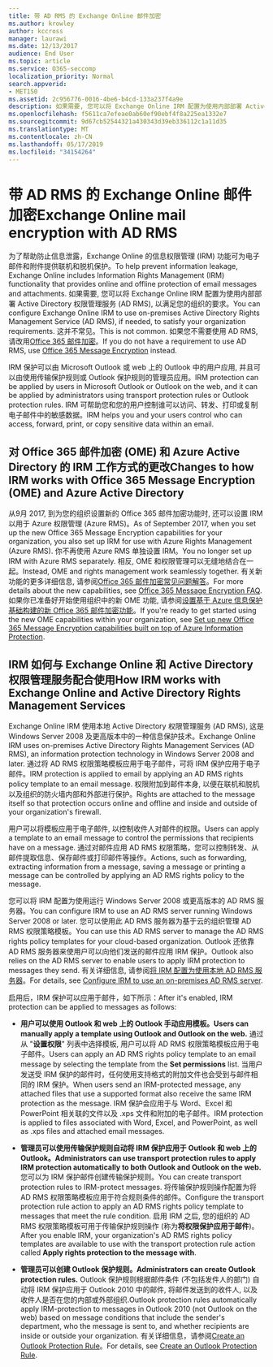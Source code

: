 ```yaml
---
title: 带 AD RMS 的 Exchange Online 邮件加密
ms.author: krowley
author: kccross
manager: laurawi
ms.date: 12/13/2017
audience: End User
ms.topic: article
ms.service: O365-seccomp
localization_priority: Normal
search.appverid:
- MET150
ms.assetid: 2c956776-0016-4be6-b4cd-133a237f4a9e
description: 如果需要, 您可以将 Exchange Online IRM 配置为使用内部部署 Active Directory 权限管理服务 (AD RMS), 以满足您的组织的要求。 这并不常见。 如果您不需要使用 AD RMS, 请改用 Office 邮件加密。
ms.openlocfilehash: f5611ca7efeae0ab60ef90ebf4f8a225ea1332e7
ms.sourcegitcommit: 9d67cb52544321a430343d39eb336112c1a11d35
ms.translationtype: MT
ms.contentlocale: zh-CN
ms.lasthandoff: 05/17/2019
ms.locfileid: "34154264"
---
```

# <a name="exchange-online-mail-encryption-with-ad-rms"></a><span data-ttu-id="7352c-105">带 AD RMS 的 Exchange Online 邮件加密</span><span class="sxs-lookup"><span data-stu-id="7352c-105">Exchange Online mail encryption with AD RMS</span></span>

<span data-ttu-id="7352c-106">为了帮助防止信息泄露，Exchange Online 的信息权限管理 (IRM) 功能可为电子邮件和附件提供联机和脱机保护。</span><span class="sxs-lookup"><span data-stu-id="7352c-106">To help prevent information leakage, Exchange Online includes Information Rights Management (IRM) functionality that provides online and offline protection of email messages and attachments.</span></span> <span data-ttu-id="7352c-107">如果需要, 您可以将 Exchange Online IRM 配置为使用内部部署 Active Directory 权限管理服务 (AD RMS), 以满足您的组织的要求。</span><span class="sxs-lookup"><span data-stu-id="7352c-107">You can configure Exchange Online IRM to use on-premises Active Directory Rights Management Service (AD RMS), if needed, to satisfy your organization requirements.</span></span> <span data-ttu-id="7352c-108">这并不常见。</span><span class="sxs-lookup"><span data-stu-id="7352c-108">This is not common.</span></span> <span data-ttu-id="7352c-109">如果您不需要使用 AD RMS, 请改用[Office 365 邮件加密](ome.md)。</span><span class="sxs-lookup"><span data-stu-id="7352c-109">If you do not have a requirement to use AD RMS, use [Office 365 Message Encryption](ome.md) instead.</span></span> 

<span data-ttu-id="7352c-110">IRM 保护可以由 Microsoft Outlook 或 web 上的 Outlook 中的用户应用, 并且可以由使用传输保护规则或 Outlook 保护规则的管理员应用。</span><span class="sxs-lookup"><span data-stu-id="7352c-110">IRM protection can be applied by users in Microsoft Outlook or Outlook on the web, and it can be applied by administrators using transport protection rules or Outlook protection rules.</span></span> <span data-ttu-id="7352c-111">IRM 可帮助您和您的用户控制谁可以访问、转发、打印或复制电子邮件中的敏感数据。</span><span class="sxs-lookup"><span data-stu-id="7352c-111">IRM helps you and your users control who can access, forward, print, or copy sensitive data within an email.</span></span>
  
## <a name="changes-to-how-irm-works-with-office-365-message-encryption-ome-and-azure-active-directory"></a><span data-ttu-id="7352c-112">对 Office 365 邮件加密 (OME) 和 Azure Active Directory 的 IRM 工作方式的更改</span><span class="sxs-lookup"><span data-stu-id="7352c-112">Changes to how IRM works with Office 365 Message Encryption (OME) and Azure Active Directory</span></span>

<span data-ttu-id="7352c-113">从9月 2017, 到为您的组织设置新的 Office 365 邮件加密功能时, 还可以设置 IRM 以用于 Azure 权限管理 (Azure RMS)。</span><span class="sxs-lookup"><span data-stu-id="7352c-113">As of September 2017, when you set up the new Office 365 Message Encryption capabilities for your organization, you also set up IRM for use with Azure Rights Management (Azure RMS).</span></span> <span data-ttu-id="7352c-114">你不再使用 Azure RMS 单独设置 IRM。</span><span class="sxs-lookup"><span data-stu-id="7352c-114">You no longer set up IRM with Azure RMS separately.</span></span> <span data-ttu-id="7352c-115">相反, OME 和权限管理可以无缝地结合在一起。</span><span class="sxs-lookup"><span data-stu-id="7352c-115">Instead, OME and rights management work seamlessly together.</span></span> <span data-ttu-id="7352c-116">有关新功能的更多详细信息, 请参阅[Office 365 邮件加密常见问题解答](https://support.office.com/article/0432dce9-d9b6-4e73-8a13-4a932eb0081e)。</span><span class="sxs-lookup"><span data-stu-id="7352c-116">For more details about the new capabilities, see [Office 365 Message Encryption FAQ](https://support.office.com/article/0432dce9-d9b6-4e73-8a13-4a932eb0081e).</span></span> <span data-ttu-id="7352c-117">如果你已准备好开始使用组织中的新 OME 功能, 请参阅[设置基于 Azure 信息保护基础构建的新 Office 365 邮件加密功能](https://support.office.com/article/7ff0c040-b25c-4378-9904-b1b50210d00e)。</span><span class="sxs-lookup"><span data-stu-id="7352c-117">If you're ready to get started using the new OME capabilities within your organization, see [Set up new Office 365 Message Encryption capabilities built on top of Azure Information Protection](https://support.office.com/article/7ff0c040-b25c-4378-9904-b1b50210d00e).</span></span>
  
## <a name="how-irm-works-with-exchange-online-and-active-directory-rights-management-services"></a><span data-ttu-id="7352c-118">IRM 如何与 Exchange Online 和 Active Directory 权限管理服务配合使用</span><span class="sxs-lookup"><span data-stu-id="7352c-118">How IRM works with Exchange Online and Active Directory Rights Management Services</span></span>

<span data-ttu-id="7352c-119">Exchange Online IRM 使用本地 Active Directory 权限管理服务 (AD RMS), 这是 Windows Server 2008 及更高版本中的一种信息保护技术。</span><span class="sxs-lookup"><span data-stu-id="7352c-119">Exchange Online IRM uses on-premises Active Directory Rights Management Services (AD RMS), an information protection technology in Windows Server 2008 and later.</span></span> <span data-ttu-id="7352c-120">通过将 AD RMS 权限策略模板应用于电子邮件，可将 IRM 保护应用于电子邮件。</span><span class="sxs-lookup"><span data-stu-id="7352c-120">IRM protection is applied to email by applying an AD RMS rights policy template to an email message.</span></span> <span data-ttu-id="7352c-121">权限附加到邮件本身, 以便在联机和脱机以及组织的防火墙内部和外部进行保护。</span><span class="sxs-lookup"><span data-stu-id="7352c-121">Rights are attached to the message itself so that protection occurs online and offline and inside and outside of your organization's firewall.</span></span>
  
<span data-ttu-id="7352c-122">用户可以将模板应用于电子邮件, 以控制收件人对邮件的权限。</span><span class="sxs-lookup"><span data-stu-id="7352c-122">Users can apply a template to an email message to control the permissions that recipients have on a message.</span></span> <span data-ttu-id="7352c-123">通过对邮件应用 AD RMS 权限策略，您可以控制转发、从邮件提取信息、保存邮件或打印邮件等操作。</span><span class="sxs-lookup"><span data-stu-id="7352c-123">Actions, such as forwarding, extracting information from a message, saving a message or printing a message can be controlled by applying an AD RMS rights policy to the message.</span></span>
  
<span data-ttu-id="7352c-124">您可以将 IRM 配置为使用运行 Windows Server 2008 或更高版本的 AD RMS 服务器。</span><span class="sxs-lookup"><span data-stu-id="7352c-124">You can configure IRM to use an AD RMS server running Windows Server 2008 or later.</span></span> <span data-ttu-id="7352c-125">您可以使用此 AD RMS 服务器为基于云的组织管理 AD RMS 权限策略模板。</span><span class="sxs-lookup"><span data-stu-id="7352c-125">You can use this AD RMS server to manage the AD RMS rights policy templates for your cloud-based organization.</span></span> <span data-ttu-id="7352c-126">Outlook 还依靠 AD RMS 服务器来使用户可以向他们发送的邮件应用 IRM 保护。</span><span class="sxs-lookup"><span data-stu-id="7352c-126">Outlook also relies on the AD RMS server to enable users to apply IRM protection to messages they send.</span></span> <span data-ttu-id="7352c-127">有关详细信息, 请参阅[将 IRM 配置为使用本地 AD RMS 服务器](configure-irm-to-use-an-on-premises-ad-rms-server.md)。</span><span class="sxs-lookup"><span data-stu-id="7352c-127">For details, see [Configure IRM to use an on-premises AD RMS server](configure-irm-to-use-an-on-premises-ad-rms-server.md).</span></span> 
  
<span data-ttu-id="7352c-128">启用后，IRM 保护可以应用于邮件，如下所示：</span><span class="sxs-lookup"><span data-stu-id="7352c-128">After it's enabled, IRM protection can be applied to messages as follows:</span></span>
  
- <span data-ttu-id="7352c-129">**用户可以使用 Outlook 和 web 上的 Outlook 手动应用模板。**</span><span class="sxs-lookup"><span data-stu-id="7352c-129">**Users can manually apply a template using Outlook and Outlook on the web.**</span></span> <span data-ttu-id="7352c-130">通过从 "**设置权限**" 列表中选择模板, 用户可以将 AD RMS 权限策略模板应用于电子邮件。</span><span class="sxs-lookup"><span data-stu-id="7352c-130">Users can apply an AD RMS rights policy template to an email message by selecting the template from the **Set permissions** list.</span></span> <span data-ttu-id="7352c-131">当用户发送受 IRM 保护的邮件时，任何使用支持格式的附加文件也会受到与邮件相同的 IRM 保护。</span><span class="sxs-lookup"><span data-stu-id="7352c-131">When users send an IRM-protected message, any attached files that use a supported format also receive the same IRM protection as the message.</span></span> <span data-ttu-id="7352c-132">IRM 保护会应用于与 Word、Excel 和 PowerPoint 相关联的文件以及 .xps 文件和附加的电子邮件。</span><span class="sxs-lookup"><span data-stu-id="7352c-132">IRM protection is applied to files associated with Word, Excel, and PowerPoint, as well as .xps files and attached email messages.</span></span> 
    
- <span data-ttu-id="7352c-133">**管理员可以使用传输保护规则自动将 IRM 保护应用于 Outlook 和 web 上的 Outlook。**</span><span class="sxs-lookup"><span data-stu-id="7352c-133">**Administrators can use transport protection rules to apply IRM protection automatically to both Outlook and Outlook on the web.**</span></span> <span data-ttu-id="7352c-134">您可以为 IRM 保护邮件创建传输保护规则。</span><span class="sxs-lookup"><span data-stu-id="7352c-134">You can create transport protection rules to IRM-protect messages.</span></span> <span data-ttu-id="7352c-135">将传输保护规则操作配置为将 AD RMS 权限策略模板应用于符合规则条件的邮件。</span><span class="sxs-lookup"><span data-stu-id="7352c-135">Configure the transport protection rule action to apply an AD RMS rights policy template to messages that meet the rule condition.</span></span> <span data-ttu-id="7352c-136">启用 IRM 之后, 您的组织的 AD RMS 权限策略模板可用于传输保护规则操作 (称为**将权限保护应用于邮件**)。</span><span class="sxs-lookup"><span data-stu-id="7352c-136">After you enable IRM, your organization's AD RMS rights policy templates are available to use with the transport protection rule action called **Apply rights protection to the message with**.</span></span>
    
- <span data-ttu-id="7352c-137">**管理员可以创建 Outlook 保护规则。**</span><span class="sxs-lookup"><span data-stu-id="7352c-137">**Administrators can create Outlook protection rules.**</span></span> <span data-ttu-id="7352c-138">Outlook 保护规则根据邮件条件 (不包括发件人的部门) 自动将 IRM 保护应用于 Outlook 2010 中的邮件, 将邮件发送到的收件人, 以及收件人是否在您的内部或外部组织.</span><span class="sxs-lookup"><span data-stu-id="7352c-138">Outlook protection rules automatically apply IRM-protection to messages in Outlook 2010 (not Outlook on the web) based on message conditions that include the sender's department, who the message is sent to, and whether recipients are inside or outside your organization.</span></span> <span data-ttu-id="7352c-139">有关详细信息，请参阅[Create an Outlook Protection Rule](http://technet.microsoft.com/library/da64750d-faaf-44de-ad8c-888eba7fbdbf.aspx)。</span><span class="sxs-lookup"><span data-stu-id="7352c-139">For details, see [Create an Outlook Protection Rule](http://technet.microsoft.com/library/da64750d-faaf-44de-ad8c-888eba7fbdbf.aspx).</span></span>
    

